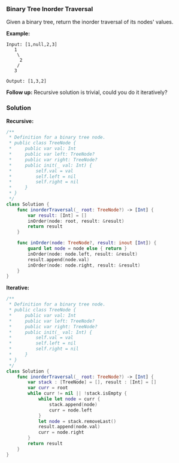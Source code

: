 
### Binary Tree Inorder Traversal

Given a binary tree, return the inorder traversal of its nodes' values.

__Example:__
```
Input: [1,null,2,3]
   1
    \
     2
    /
   3

Output: [1,3,2]
```
__Follow up:__ Recursive solution is trivial, could you do it iteratively?

### Solution
__Recursive:__
```Swift
/**
 * Definition for a binary tree node.
 * public class TreeNode {
 *     public var val: Int
 *     public var left: TreeNode?
 *     public var right: TreeNode?
 *     public init(_ val: Int) {
 *         self.val = val
 *         self.left = nil
 *         self.right = nil
 *     }
 * }
 */
class Solution {
    func inorderTraversal(_ root: TreeNode?) -> [Int] {
        var result: [Int] = []
        inOrder(node: root, result: &result)
        return result
    }

    func inOrder(node: TreeNode?, result: inout [Int]) {
        guard let node = node else { return }
        inOrder(node: node.left, result: &result)
        result.append(node.val)
        inOrder(node: node.right, result: &result)
    }
}
```
__Iterative:__
```Swift
/**
 * Definition for a binary tree node.
 * public class TreeNode {
 *     public var val: Int
 *     public var left: TreeNode?
 *     public var right: TreeNode?
 *     public init(_ val: Int) {
 *         self.val = val
 *         self.left = nil
 *         self.right = nil
 *     }
 * }
 */
class Solution {
    func inorderTraversal(_ root: TreeNode?) -> [Int] {
        var stack : [TreeNode] = [], result : [Int] = []
        var curr = root
        while curr != nil || !stack.isEmpty {
            while let node = curr {
                stack.append(node)
                curr = node.left
            }
            let node = stack.removeLast()
            result.append(node.val)
            curr = node.right
        }
        return result
    }
}
```